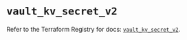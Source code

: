 # `vault_kv_secret_v2`

Refer to the Terraform Registry for docs: [`vault_kv_secret_v2`](https://registry.terraform.io/providers/hashicorp/vault/3.23.0/docs/resources/kv_secret_v2).
